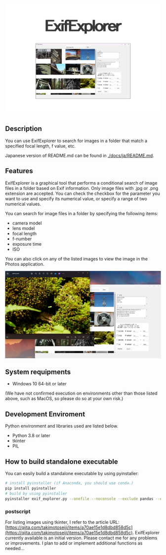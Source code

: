 <h1 align="center"><img src="./imgs/exif_explorer.png"></h1>

## Description

You can use ExifExplorer to search for images in a folder that match a specified focal length, f value, etc.

Japanese version of README.md can be found in [./docs/ja/README.md](./docs/ja/README.md).

## Features

ExifExplorer is a graphical tool that performs a conditional search of image files in a folder based on Exif information.
Only image files with .jpg or .png extension are accepted.
You can check the checkbox for the parameter you want to use and specify its numerical value, or specify a range of two numerical values.

You can search for image files in a folder by specifying the following items:

- camera model
- lens model
- focal length
- f-number
- exposure time
- ISO

You can also click on any of the listed images to view the image in the Photos application.

![screenshot](./imgs/screenshot.png)

## System requipments

- Windows 10 64-bit or later

(We have not confirmed execution on environments other than those listed above, such as MacOS, so please do so at your own risk.)

## Development Enviroment

Python environment and libraries used are listed below.

- Python 3.8 or later
- tkinter
- PIL

## How to build standalone executable

You can easily build a standalone executable by using pyinstaller:

```bash
# install pyinstaller (if Anaconda, you should use conda.)
pip install pyinstaller
# build by using pyinstaller
pyinstaller exif_explorer.py --onefile --noconsole --exclude pandas --exclude numpy
```

### postscript

For listing images using tkinter, I refer to the article URL: [https://qiita.com/takimotoseiji/items/a70ae15e1d8dbd858d5c](https://qiita.com/takimotoseiji/items/a70ae15e1d8dbd858d5c).
ExifExplorer currently available is an initial version.
Please contact me for any problems or improvements.
I plan to add or implement additional functions as needed...
